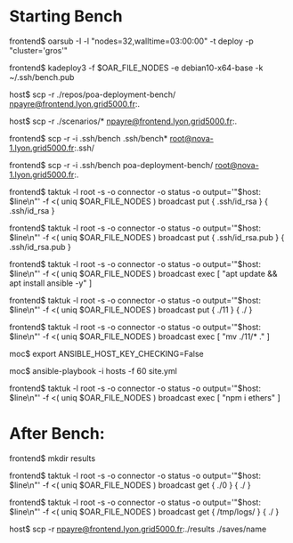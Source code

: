 # Starting Bench 

frontend$ 
oarsub -I -l "nodes=32,walltime=03:00:00" -t deploy -p "cluster='gros'"

frontend$ 
kadeploy3 -f $OAR_FILE_NODES -e debian10-x64-base -k ~/.ssh/bench.pub

host$ 
scp -r ./repos/poa-deployment-bench/ npayre@frontend.lyon.grid5000.fr:.

host$ 
scp -r ./scenarios/* npayre@frontend.lyon.grid5000.fr:.

frontend$ 
scp -r -i .ssh/bench .ssh/bench* root@nova-1.lyon.grid5000.fr:.ssh/

frontend$ 
scp -r -i .ssh/bench poa-deployment-bench/ root@nova-1.lyon.grid5000.fr:.
 

frontend$
taktuk -l root -s -o connector -o status -o output='"$host: $line\n"' -f <( uniq $OAR_FILE_NODES ) broadcast put { .ssh/id_rsa } { .ssh/id_rsa }

frontend$
taktuk -l root -s -o connector -o status -o output='"$host: $line\n"' -f <( uniq $OAR_FILE_NODES ) broadcast put { .ssh/id_rsa.pub } { .ssh/id_rsa.pub }

frontend$
taktuk -l root -s -o connector -o status -o output='"$host: $line\n"' -f <( uniq $OAR_FILE_NODES ) broadcast exec [ "apt update && apt install ansible -y" ]

frontend$
taktuk -l root -s -o connector -o status -o output='"$host: $line\n"' -f <( uniq $OAR_FILE_NODES ) broadcast put { ./11 } { ./ }

frontend$ 
taktuk -l root -s -o connector -o status -o output='"$host: $line\n"' -f <( uniq $OAR_FILE_NODES ) broadcast exec [ "mv ./11/* ." ]

moc$ 
export ANSIBLE_HOST_KEY_CHECKING=False

moc$ 
ansible-playbook -i hosts -f 60 site.yml

frontend$ 
taktuk -l root -s -o connector -o status -o output='"$host: $line\n"' -f <( uniq $OAR_FILE_NODES ) broadcast exec [ "npm i ethers" ]

# After Bench:

frontend$ 
mkdir results

frontend$ 
taktuk -l root -s -o connector -o status -o output='"$host: $line\n"' -f <( uniq $OAR_FILE_NODES ) broadcast get { ./0 } { ./ }

frontend$ 
taktuk -l root -s -o connector -o status -o output='"$host: $line\n"' -f <( uniq $OAR_FILE_NODES ) broadcast get { /tmp/logs/ } { ./ }

host$ scp -r npayre@frontend.lyon.grid5000.fr:./results ./saves/name